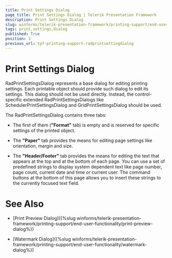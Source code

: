 ```yaml
---
title: Print Settings Dialog
page_title: Print Settings Dialog | Telerik Presentation Framework
description: Print Settings Dialog
slug: winforms/telerik-presentation-framework/printing-support/end-user-functionality/print-settings-dialog
tags: print,settings,dialog
published: True
position: 1
previous_url: tpf-printing-support-radprintsettingdialog
---
```


# Print Settings Dialog

RadPrintSettingsDialog represents a base dialog for editing printing settings. Each printable object should provide such dialog to edit its settings. This dialog should not be used directly. Instead, the control-specific extended RadPrintSettingsDialogs like SchedulerPrintSettingsDialog and GridPrintSettingsDialog should be used.


The RadPrintSettingsDialog contains three tabs:
       

* The first of them (__"Format"__ tab) is empty and is reserved for specific settings of the printed object.
		 	 

* The __"Paper"__ tab provides the means for editing page settings like orientation, margin and size.
		 	 

* The __"Header/Footer"__ tab provides the means for editing the text that appears at the top and at the bottom of each page. You can use a set of predefined strings to display system dependent text like page number, page count, current date and time or current user. The command buttons at the bottom of this page allows you to insert these strings to the currently focused text field.
		 	 

# See Also
* [Print Preview Dialog]({%slug winforms/telerik-presentation-framework/printing-support/end-user-functionality/print-preview-dialog%})

* [Watermark Dialog]({%slug winforms/telerik-presentation-framework/printing-support/end-user-functionality/watermark-dialog%})

